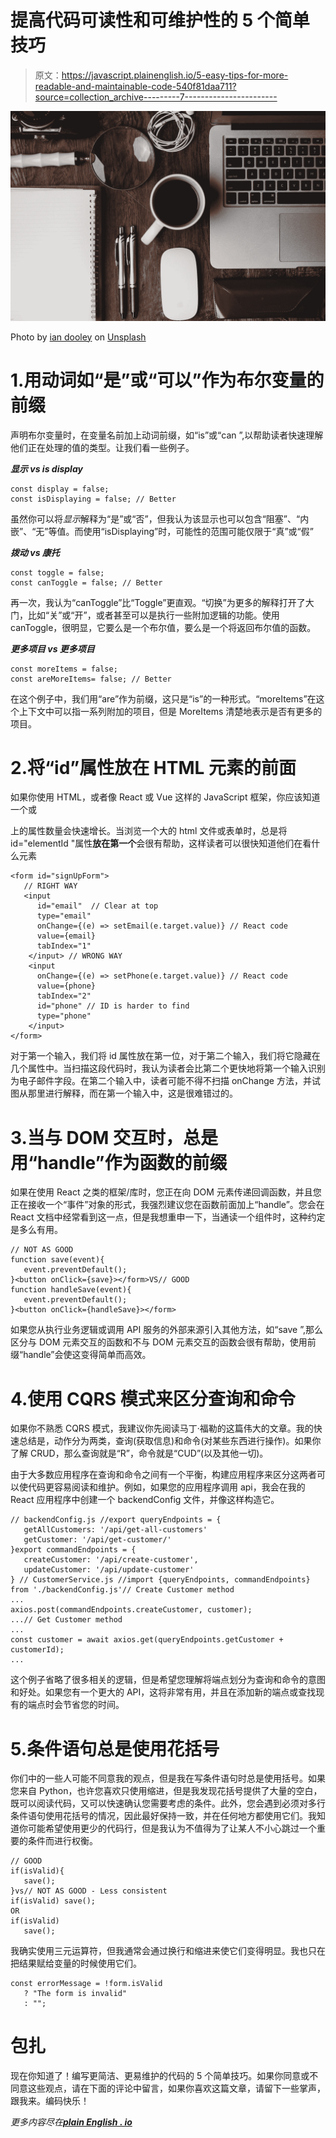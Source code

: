 # 提高代码可读性和可维护性的 5 个简单技巧

> 原文：<https://javascript.plainenglish.io/5-easy-tips-for-more-readable-and-maintainable-code-540f81daa711?source=collection_archive---------7----------------------->

![](img/521cc3e7792a225a7b7b93471aa8103f.png)

Photo by [ian dooley](https://unsplash.com/@sadswim?utm_source=medium&utm_medium=referral) on [Unsplash](https://unsplash.com?utm_source=medium&utm_medium=referral)

# 1.用动词如“是”或“可以”作为布尔变量的前缀

声明布尔变量时，在变量名前加上动词前缀，如“is”或“can ”,以帮助读者快速理解他们正在处理的值的类型。让我们看一些例子。

***显示 vs is display***

```
const display = false;
const isDisplaying = false; // Better
```

虽然你可以将*显示*解释为“是”或“否”，但我认为该显示也可以包含“阻塞”、“内嵌”、“无”等值。而使用“isDisplaying”时，可能性的范围可能仅限于“真”或“假”

***拨动 vs 康托***

```
const toggle = false;
const canToggle = false; // Better
```

再一次，我认为“canToggle”比“Toggle”更直观。“切换”为更多的解释打开了大门，比如“关”或“开”，或者甚至可以是执行一些附加逻辑的功能。使用 canToggle，很明显，它要么是一个布尔值，要么是一个将返回布尔值的函数。

***更多项目 vs 更多项目***

```
const moreItems = false;
const areMoreItems= false; // Better
```

在这个例子中，我们用“are”作为前缀，这只是“is”的一种形式。“moreItems”在这个上下文中可以指一系列附加的项目，但是 MoreItems 清楚地表示是否有更多的项目。

# 2.将“id”属性放在 HTML 元素的前面

如果你使用 HTML，或者像 React 或 Vue 这样的 JavaScript 框架，你应该知道一个或

上的属性数量会快速增长。当浏览一个大的 html 文件或表单时，总是将 id="elementId "属性**放在第一个**会很有帮助，这样读者可以很快知道他们在看什么元素

```
<form id="signUpForm">
   // RIGHT WAY
   <input 
      id="email"  // Clear at top
      type="email"
      onChange={(e) => setEmail(e.target.value)} // React code
      value={email}
      tabIndex="1"
    </input> // WRONG WAY
    <input 
      onChange={(e) => setPhone(e.target.value)} // React code
      value={phone}
      tabIndex="2"
      id="phone" // ID is harder to find
      type="phone"   
    </input>
</form>
```

对于第一个输入，我们将 id 属性放在第一位，对于第二个输入，我们将它隐藏在几个属性中。当扫描这段代码时，我认为读者会比第二个更快地将第一个输入识别为电子邮件字段。在第二个输入中，读者可能不得不扫描 onChange 方法，并试图从那里进行解释，而在第一个输入中，这是很难错过的。

# 3.当与 DOM 交互时，总是用“handle”作为函数的前缀

如果在使用 React 之类的框架/库时，您正在向 DOM 元素传递回调函数，并且您正在接收一个“事件”对象的形式，我强烈建议您在函数前面加上“handle”。您会在 React 文档中经常看到这一点，但是我想重申一下，当通读一个组件时，这种约定是多么有用。

```
// NOT AS GOOD
function save(event){
   event.preventDefault();
}<button onClick={save}></form>VS// GOOD
function handleSave(event){
   event.preventDefault();
}<button onClick={handleSave}></form>
```

如果您从执行业务逻辑或调用 API 服务的外部来源引入其他方法，如“save ”,那么区分与 DOM 元素交互的函数和不与 DOM 元素交互的函数会很有帮助，使用前缀“handle”会使这变得简单而高效。

# 4.使用 CQRS 模式来区分查询和命令

如果你不熟悉 CQRS 模式，我建议你先阅读马丁·福勒的这篇伟大的文章。我的快速总结是，动作分为两类，查询(获取信息)和命令(对某些东西进行操作)。如果你了解 CRUD，那么查询就是“R”，命令就是“CUD”(以及其他一切)。

由于大多数应用程序在查询和命令之间有一个平衡，构建应用程序来区分这两者可以使代码更容易阅读和维护。例如，如果您的应用程序调用 api，我会在我的 React 应用程序中创建一个 backendConfig 文件，并像这样构造它。

```
// backendConfig.js //export queryEndpoints = {
   getAllCustomers: '/api/get-all-customers'
   getCustomer: '/api/get-customer/'
}export commandEndpoints = {
   createCustomer: '/api/create-customer',
   updateCustomer: '/api/update-customer'
} // CustomerService.js //import {queryEndpoints, commandEndpoints} from './backendConfig.js'// Create Customer method
...
axios.post(commandEndpoints.createCustomer, customer);
...// Get Customer method
...
const customer = await axios.get(queryEndpoints.getCustomer + customerId);
...
```

这个例子省略了很多相关的逻辑，但是希望您理解将端点划分为查询和命令的意图和好处。如果您有一个更大的 API，这将非常有用，并且在添加新的端点或查找现有的端点时会节省您的时间。

# 5.条件语句总是使用花括号

你们中的一些人可能不同意我的观点，但是我在写条件语句时总是使用括号。如果您来自 Python，也许您喜欢只使用缩进，但是我发现花括号提供了大量的空白，既可以阅读代码，又可以快速确认您需要考虑的条件。此外，您会遇到必须对多行条件语句使用花括号的情况，因此最好保持一致，并在任何地方都使用它们。我知道你可能希望使用更少的代码行，但是我认为不值得为了让某人不小心跳过一个重要的条件而进行权衡。

```
// GOOD
if(isValid){
   save();
}vs// NOT AS GOOD - Less consistent
if(isValid) save(); 
OR 
if(isValid)
   save();
```

我确实使用三元运算符，但我通常会通过换行和缩进来使它们变得明显。我也只在把结果赋给变量的时候使用它们。

```
const errorMessage = !form.isValid
   ? "The form is invalid" 
   : "";
```

# 包扎

现在你知道了！编写更简洁、更易维护的代码的 5 个简单技巧。如果你同意或不同意这些观点，请在下面的评论中留言，如果你喜欢这篇文章，请留下一些掌声，跟我来。编码快乐！

*更多内容尽在*[***plain English . io***](http://plainenglish.io/)